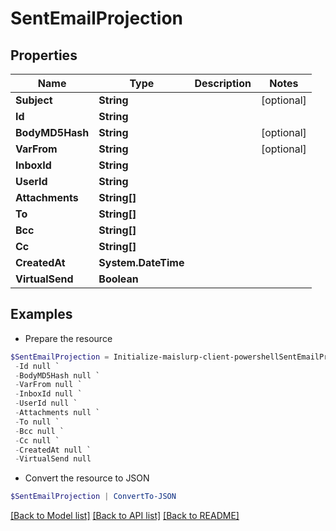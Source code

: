 # SentEmailProjection
## Properties

Name | Type | Description | Notes
------------ | ------------- | ------------- | -------------
**Subject** | **String** |  | [optional] 
**Id** | **String** |  | 
**BodyMD5Hash** | **String** |  | [optional] 
**VarFrom** | **String** |  | [optional] 
**InboxId** | **String** |  | 
**UserId** | **String** |  | 
**Attachments** | **String[]** |  | 
**To** | **String[]** |  | 
**Bcc** | **String[]** |  | 
**Cc** | **String[]** |  | 
**CreatedAt** | **System.DateTime** |  | 
**VirtualSend** | **Boolean** |  | 

## Examples

- Prepare the resource
```powershell
$SentEmailProjection = Initialize-maislurp-client-powershellSentEmailProjection  -Subject null `
 -Id null `
 -BodyMD5Hash null `
 -VarFrom null `
 -InboxId null `
 -UserId null `
 -Attachments null `
 -To null `
 -Bcc null `
 -Cc null `
 -CreatedAt null `
 -VirtualSend null
```

- Convert the resource to JSON
```powershell
$SentEmailProjection | ConvertTo-JSON
```

[[Back to Model list]](../README#documentation-for-models) [[Back to API list]](../README#documentation-for-api-endpoints) [[Back to README]](../README)

